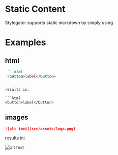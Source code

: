 # Static Content

Stylegator supports static markdown by simply using

# Examples

## html

```md
 ```html
 <button>label</button>
 ```
```

results in:

```html
<button>label</button>
```

## images

```md
![alt text](src/assets/logo.png)
```

results in:

![alt text](src/assets/logo.png)
